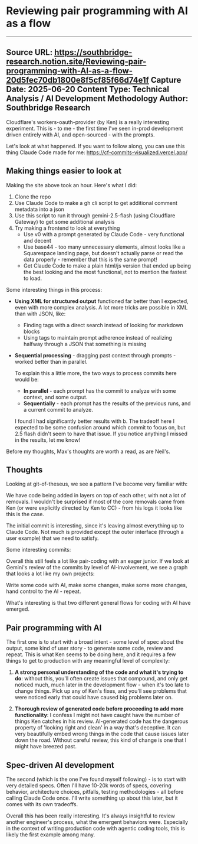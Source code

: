 # Reviewing pair programming with AI as a flow

---
**Source URL**: https://southbridge-research.notion.site/Reviewing-pair-programming-with-AI-as-a-flow-20d5fec70db1800e8f5cf85f66d74e1f
**Capture Date**: 2025-06-20
**Content Type**: Technical Analysis / AI Development Methodology
**Author**: Southbridge Research
---

Cloudflare's workers-oauth-provider (by Ken) is a really interesting experiment. This is - to me - the first time I've seen in-prod development driven entirely with AI, and open-sourced - with the prompts.

Let's look at what happened. If you want to follow along, you can use this thing Claude Code made for me: https://cf-commits-visualized.vercel.app/

## Making things easier to look at

Making the site above took an hour. Here's what I did:

1. Clone the repo
2. Use Claude Code to make a gh cli script to get additional comment metadata into a json
3. Use this script to run it through gemini-2.5-flash (using Cloudflare Gateway) to get some additional analysis
4. Try making a frontend to look at everything
   - Use v0 with a prompt generated by Claude Code - very functional and decent
   - Use base44 - too many unnecessary elements, almost looks like a Squarespace landing page, but doesn't actually parse or read the data properly - remember that this is the same prompt!
   - Get Claude Code to make a plain html/js version that ended up being the best looking and the most functional, not to mention the fastest to load.

Some interesting things in this process:

- **Using XML for structured output** functioned far better than I expected, even with more complex analysis. A lot more tricks are possible in XML than with JSON, like:
  - Finding tags with a direct search instead of looking for markdown blocks
  - Using tags to maintain prompt adherence instead of realizing halfway through a JSON that something is missing

- **Sequential processing** - dragging past context through prompts - worked better than in parallel.
  
  To explain this a little more, the two ways to process commits here would be:
  - **In parallel** - each prompt has the commit to analyze with some context, and some output.
  - **Sequentially** - each prompt has the results of the previous runs, and a current commit to analyze.
  
  I found I had significantly better results with b. The tradeoff here I expected to be some confusion around which commit to focus on, but 2.5 flash didn't seem to have that issue. If you notice anything I missed in the results, let me know!

Before my thoughts, Max's thoughts are worth a read, as are Neil's.

## Thoughts

Looking at git-of-theseus, we see a pattern I've become very familiar with:

We have code being added in layers on top of each other, with not a lot of removals. I wouldn't be surprised if most of the core removals came from Ken (or were explicitly directed by Ken to CC) - from his logs it looks like this is the case.

The initial commit is interesting, since it's leaving almost everything up to Claude Code. Not much is provided except the outer interface (through a user example) that we need to satisfy.

Some interesting commits:

Overall this still feels a lot like pair-coding with an eager junior. If we look at Gemini's review of the commits by level of AI-involvement, we see a graph that looks a lot like my own projects:

Write some code with AI, make some changes, make some more changes, hand control to the AI - repeat.

What's interesting is that two different general flows for coding with AI have emerged.

## Pair programming with AI

The first one is to start with a broad intent - some level of spec about the output, some kind of user story - to generate some code, review and repeat. This is what Ken seems to be doing here, and it requires a few things to get to production with any meaningful level of complexity:

1. **A strong personal understanding of the code and what it's trying to do**: without this, you'll often create issues that compound, and only get noticed much, much later in the development flow - when it's too late to change things. Pick up any of Ken's fixes, and you'll see problems that were noticed early that could have caused big problems later on.

2. **Thorough review of generated code before proceeding to add more functionality**: I confess I might not have caught have the number of things Ken catches in his review. AI-generated code has the dangerous property of 'looking right and clean' in a way that's deceptive. It can very beautifully embed wrong things in the code that cause issues later down the road. Without careful review, this kind of change is one that I might have breezed past.

## Spec-driven AI development

The second (which is the one I've found myself following) - is to start with very detailed specs. Often I'll have 10-20k words of specs, covering behavior, architecture choices, pitfalls, testing methodologies - all before calling Claude Code once. I'll write something up about this later, but it comes with its own tradeoffs.

Overall this has been really interesting. It's always insightful to review another engineer's process, what the emergent behaviors were. Especially in the context of writing production code with agentic coding tools, this is likely the first example among many.